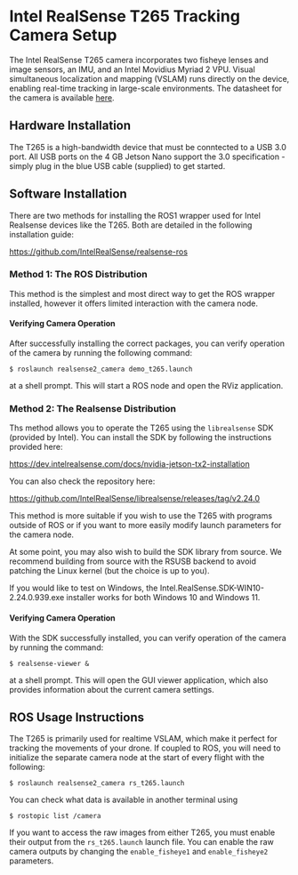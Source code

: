 # Intel RealSense T265 Tracking Camera Setup

The Intel RealSense T265 camera incorporates two fisheye lenses and image sensors, an IMU, and an Intel Movidius Myriad 2 VPU. Visual simultaneous localization and mapping (VSLAM) runs directly on the device, enabling real-time tracking in large-scale environments. The datasheet for the camera is available [here](https://www.intelrealsense.com/wp-content/uploads/2019/09/Intel_RealSense_Tracking_Camera_Datasheet_Rev004_release.pdf).

## Hardware Installation

The T265 is a high-bandwidth device that must be conntected to a USB 3.0 port. All USB ports on the 4 GB Jetson Nano support the 3.0 specification - simply plug in the blue USB cable (supplied) to get started.

## Software Installation

There are two methods for installing the ROS1 wrapper used for Intel Realsense devices like the T265. Both are detailed in the following installation guide:

https://github.com/IntelRealSense/realsense-ros

### Method 1: The ROS Distribution

This method is the simplest and most direct way to get the ROS wrapper installed, however it offers limited interaction with the camera node.

#### Verifying Camera Operation

After successfully installing the correct packages, you can verify operation of the camera by running the following command: 

```shell
$ roslaunch realsense2_camera demo_t265.launch
```

at a shell prompt. This will start a ROS node and open the RViz application.

### Method 2: The Realsense Distribution

Ths method allows you to operate the T265 using the ``librealsense`` SDK (provided by Intel). You can install the SDK by following the instructions provided here:

https://dev.intelrealsense.com/docs/nvidia-jetson-tx2-installation

You can also check the repository here:

https://github.com/IntelRealSense/librealsense/releases/tag/v2.24.0

This method is more suitable if you wish to use the T265 with programs outside of ROS or if you want to more easily modify launch parameters for the camera node.

At some point, you may also wish to build the SDK library from source. We recommend building from source with the RSUSB backend to avoid patching the Linux kernel (but the choice is up to you).

If you would like to test on Windows, the Intel.RealSense.SDK-WIN10-2.24.0.939.exe installer works for both Windows 10 and Windows 11.

#### Verifying Camera Operation

With the SDK successfully installed, you can verify operation of the camera by running the command:

```shell
$ realsense-viewer &
```

at a shell prompt. This will open the GUI viewer application, which also provides information about the current camera settings.

## ROS Usage Instructions

The T265 is primarily used for realtime VSLAM, which make it perfect for tracking the movements of your drone. If coupled to ROS, you will need to initialize the separate camera node at the start of every flight with the following:

```shell
$ roslaunch realsense2_camera rs_t265.launch
```

You can check what data is available in another terminal using 

```shell
$ rostopic list /camera
```

If you want to access the raw images from either T265, you must enable their output from the ``rs_t265.launch`` launch file. You can enable the raw camera outputs by changing the ``enable_fisheye1`` and ``enable_fisheye2`` parameters.